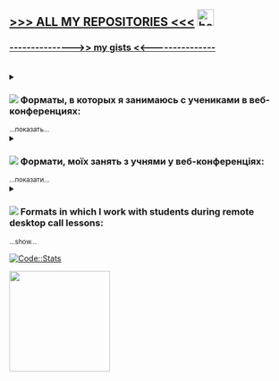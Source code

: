 ## [>>>  ALL MY REPOSITORIES  <<<](https://unibreakfast.github.io/) <img src="https://media.giphy.com/media/hvRJCLFzcasrR4ia7z/giphy.gif" alt="hey there" width="30px"/>
### [--------------->> my gists <<---------------](https://gist.github.com/UniBreakfast/)

<br>
<details>
  <summary> <h3><img src="https://user-images.githubusercontent.com/19654456/196938234-1c57e40d-60c7-4edb-b955-6a9b4d7a8ec5.png">
    Форматы, в которых я занимаюсь с учениками в веб-конференциях:</h3> <sub>...показать...</sub> </summary>
  
  <ul>
    <li>введение, советы по изучению, рекомендации материалов</li>
    <li>ответы на вопросы, с которыми ученик пришёл</li>
    <li>пояснение тем - отдельных или по порядку</li>
    <li>решение задачек, придумывание нужных на ходу</li>
    <li>написание и разбор механики реализации типовых компонентов</li>
    <li>написание тестовых заданий работодателей</li>
    <li>парное программирование</li>
    <li>прохождение учебников вместе</li>
    <li>поддержка в прохождении интерактивных обучающих сайтов</li>
    <li>помощь в написании своих проектов</li>
    <li>вёрстка макетов с подсказками</li>
    <li>код-ревью проектов учеников и не только</li>
    <li>помощь с рабочими задачами</li>
    <li>мок-собеседования (имитация реального)</li>
    <li>помощь в прохождении квалификационных тестов</li>
    <li>совместный просмотр видеокурсов с пояснениями</li>
    <li>чтение моих и чужих написанных проектов, разъясняя всё</li>
    <li>проектирование приложений (архитектура, данные, интерфейсы)</li>
    <li>написание казуальных игрушек (змейки, тетрисы, сапёры и т.п.)</li>
    <li>групповой урок в формате перевёрнутого класса</li>
    <li>лайв-кодинг (пишу что-то при учениках с комментариями по ходу)</li>
    <li>передача навыков продвинутого пользования основными инструментами разработки</li>
    <li>карьерное консультирование, мотивация, коучинг, психологическая поддержка</li>
  </ul>

</details>
<details>
  <summary> <h3><img src="https://user-images.githubusercontent.com/19654456/196937099-9bf34608-0227-4efc-bac4-4c1cba3566e1.png">
    Формати, моїх занять з учнями у веб-конференціях:</h3> <sub>...показати...</sub> </summary>
  
  <ul>
    <li>початок, поради у навчанні, рекомендовані матеріали</li>
    <li>відповіді на питання, з якими учень прийшов</li>
    <li>пояснення тем - окремих або по порядку</li>
    <li>вирішення завдань, вигадування потрібних власних на ходу</li>
    <li>написання та розбір механіки реалізації типових компонентів</li>
    <li>написання тестових завдань роботодавців</li>
    <li>парне програмування</li>
    <li>проходження підручників разом</li>
    <li>підтримка проходження інтерактивних навчальних сайтів</li>
    <li>допомога у написанні своїх проектів</li>
    <li>верстка макетів із підказками</li>
    <li>код-рев'ю проектів учнів і не тільки</li>
    <li>допомога з робочими задачами</li>
    <li>мок-співбесіда (імітація реальної)</li>
    <li>допомога у проходженні кваліфікаційних тестів</li>
    <li>спільний перегляд відеокурсів з поясненнями</li>
    <li>читання моїх та чужих вже написаних проектів, роз'яснюючи все</li>
    <li>проектування програм (архітектура, дані, інтерфейси)</li>
    <li>написання казуальних ігор (змійки, тетріси, сапери тощо)</li>
    <li>груповий урок у форматі перевернутого класу</li>
    <li>лайв-кодинг (пишу щось при учнях з коментарями по ходу)</li>
    <li>передача поглиблених навичок користування основними інструментами розробки</li>
    <li>кар'єрне консультування, мотивація, коучинг, психологічна підтримка</li>
  </ul>

</details>
<details>
  <summary><h3><img src="https://user-images.githubusercontent.com/19654456/196941031-0a5c3600-c9b5-4d02-b9e1-fb7d75bc0ef2.png">
    Formats in which I work with students during remote desktop call lessons:</h3> <sub>...show...</sub> </summary>
  
  <ul>
    <li>introduction, study tips, material recommendations</li>
    <li>answers to the questions the student came with</li>
    <li>explanation of topics - singlular or sequential</li>
    <li>solving algorithmic tasks (kata), inventing the right ones on the go</li>
    <li>writing generic component proofs of concepts</li>
    <li>writing test tasks given by employers</li>
    <li>pair programming</li>
    <li>walking through tutorials together</li>
    <li>support in completing interactive learning websites</li>
    <li>help with writing your own projects</li>
    <li>building site layouts from design, with hints and detailed explanations</li>
    <li>code review for projects done by students</li>
    <li>help with work workflow tasks</li>
    <li>mock interviews (imitation of a real one)</li>
    <li>assistance with job interview pre-qualification tests</li>
    <li>going through video courses together</li>
    <li>reading prewritten code (projects, libraries, modules etc.), explaining everything I can</li>
    <li>application design (architecture, data, interfaces)</li>
    <li>writing casual games (snake, tetris, sapper, etc.)</li>
    <li>group flipped questions directed at me for class, to strengthen self directed learning<</li>
    <li>live coding (I code in front of students with comments along the way)</li>
    <li>transfer of skills of advanced use of the prime development apps and tools</li>
    <li>career counseling, motivation, coaching, psychological support</li>
  </ul>

</details>

[![Code::Stats](https://user-images.githubusercontent.com/19654456/220208546-03cad085-8930-41b0-b464-a9364df8c0d5.png)](https://codestats.net/users/UniBreakfast)

<img height="180em" src="https://github-readme-stats.vercel.app/api?username=unibreakfast&show_icons=true&theme=dark&hide_border=false&count_private=true&include_all_commits=true" />

